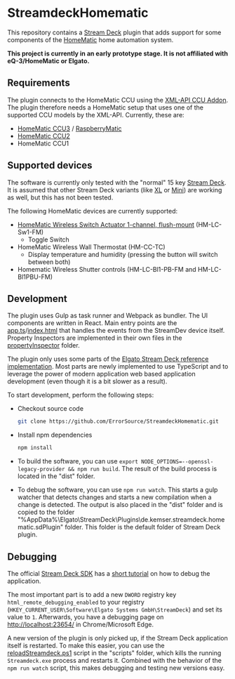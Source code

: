 # StreamdeckHomematic

This repository contains a [Stream Deck](https://www.elgato.com/en/gaming/stream-deck) plugin that adds support for some components of the [HomeMatic](https://www.eq-3.com/products/homematic.html) home automation system.

**This project is currently in an early prototype stage. It is not affiliated with eQ-3/HomeMatic or Elgato.**

## Requirements

The plugin connects to the HomeMatic CCU using the [XML-API CCU Addon](https://github.com/jens-maus/XML-API). The plugin therefore needs a HomeMatic setup that uses one of the supported CCU models by the XML-API. Currently, these are:

- [HomeMatic CCU3](https://www.eq-3.com/products/homematic/detail/smart-home-central-control-unit-ccu3-homematic.html) / [RaspberryMatic](http://raspberrymatic.de/)
- [HomeMatic CCU2](https://www.eq-3.com/products/homematic/detail/homematic-central-control-unit-ccu2.html)
- HomeMatic CCU1

## Supported devices

The software is currently only tested with the "normal" 15 key [Stream Deck](https://www.elgato.com/en/gaming/stream-deck). It is assumed that other Stream Deck variants (like [XL](https://www.elgato.com/en/gaming/stream-deck-xl) or [Mini](https://www.elgato.com/en/gaming/stream-deck-mini)) are working as well, but this has not been tested.

The following HomeMatic devices are currently supported:

- [HomeMatic Wireless Switch Actuator 1-channel, flush-mount](https://www.eq-3.com/products/homematic/detail/homematic-wireless-switch-actuator-1-channel-flush-mount.html) (HM-LC-Sw1-FM)
  - Toggle Switch
- HomeMatic Wireless Wall Thermostat (HM-CC-TC)
  - Display temperature and humidity (pressing the button will switch between both)
- Homematic Wireless Shutter controls (HM-LC-Bl1-PB-FM and HM-LC-Bl1PBU-FM)

## Development

The plugin uses Gulp as task runner and Webpack as bundler. The UI components are written in React. Main entry points are the [app.ts](src/app.ts)/[index.html](src/index.html) that handles the events from the StreamDev device itself. Property Inspectors are implemented in their own files in the [propertyInspector](src/propertyInspector/) folder.

The plugin only uses some parts of the [Elgato Stream Deck reference implementation](https://github.com/elgatosf/streamdeck-plugintemplate). Most parts are newly implemented to use TypeScript and to leverage the power of modern application web based application development (even though it is a bit slower as a result).

To start development, perform the following steps:

- Checkout source code

  ```bash
  git clone https://github.com/ErrorSource/StreamdeckHomematic.git
  ```

- Install npm dependencies

   ```bash
   npm install
   ```

- To build the software, you can use `export NODE_OPTIONS=--openssl-legacy-provider && npm run build`. The result of the build process is located in the "dist" folder.
- To debug the software, you can use `npm run watch`. This starts a gulp watcher that detects changes and starts a new compilation when a change is detected. The output is also placed in the "dist" folder and is copied to the folder "%AppData%\Elgato\StreamDeck\Plugins\de.kemser.streamdeck.homematic.sdPlugin" folder. This folder is the default folder of Stream Deck plugin.

## Debugging

The official [Stream Deck SDK](https://developer.elgato.com/documentation/stream-deck/sdk/) has a [short tutorial](https://developer.elgato.com/documentation/stream-deck/sdk/create-your-own-plugin/#debugging) on how to debug the application.

The most important part is to add a new `DWORD` registry key `html_remote_debugging_enabled` to your registry (`HKEY_CURRENT_USER\Software\Elgato Systems GmbH\StreamDeck`) and set its value to `1`. Afterwards, you have a debugging page on [http://localhost:23654/](http://localhost:23654/) in Chrome/Microsoft Edge.

A new version of the plugin is only picked up, if the Stream Deck application itself is restarted. To make this easier, you can use the [reloadStreamdeck.ps1](scripts/reloadStreamdeck.ps1) script in the "scripts" folder, which kills the running `Streamdeck.exe` process and restarts it. Combined with the behavior of the `npm run watch` script, this makes debugging and testing new versions easy.
